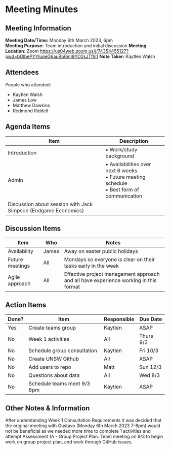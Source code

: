 # Meeting Minutes
## Meeting Information
**Meeting Date/Time:** Monday 6th March 2023, 6pm  
**Meeting Purpose:** Team introduction and initial discussion 
**Meeting Location:** Zoom https://us04web.zoom.us/j/74354455127?pwd=bGlbePYYluqeG6auBb6ml8YO2sJTf9.1
**Note Taker:** Kaytlen Walsh  

## Attendees
People who attended:
- Kaytlen Walsh
- James Low
- Matthew Dawkins
- Redmond Riddell

## Agenda Items

Item                                                           | Description
-------------------------------------------------------------- | ----------------------------------------------------------------------------------------------- |
Introduction                                                   | • Work/study background                                                                         |
Admin                                                          | • Availabilities over next 6 weeks<br>• Future meeting schedule<br>• Best form of communication |
Discussion about session with Jack Simpson (Endgame Economics) |                                                                                                 |

## Discussion Items
Item            | Who   | Notes                                                                                |
--------------- | ------| ------------------------------------------------------------------------------------ |
Availability    | James | Away on easter public holidays                                                       |
Future meetings | All   | Mondays so everyone is clear on their tasks early in the week                        |
Agile approach  | All   | Effective project management approach and all have experience working in this format |

## Action Items
| Done? | Item                         | Responsible | Due Date  |
| ----  | ---------------------------- | ----------- | --------- |
| Yes   | Create teams group           | Kaytlen     | ASAP      |
| No    | Week 1 activities            | All         | Thurs 9/3 |
| No    | Schedule group consultation  | Kaytlen     | Fri 10/3  |
| No    | Create UNSW Github           | All         | ASAP      |
| No    | Add users to repo            | Matt        | Sun 12/3  |
| No    | Questions about data         | All         | Wed 8/3   |
| No    | Schedule teams meet 9/3 8pm  | Kaytlen     | ASAP      |

## Other Notes & Information
After understanding Week 1 Consultation Requirements it was decided that the original meeting with Gustavo (Monday 6th March 2023 7-8pm) would not be beneficial as we needed more time to complete 1 activities and attempt Assessment 1A - Group Project Plan. 
Team meeting on 9/3 to begin work on group project plan, and work through GitHub issues.
